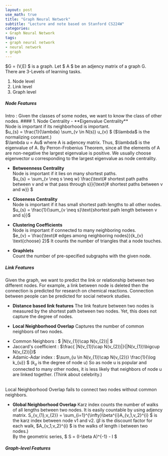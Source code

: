 ```yaml
---
layout: post
use_math: true
title: "Graph Neural Network"
subtitle: "Lecture and note based on Stanford CS224W"
categories:
- Graph Neural Network
tags:
- graph neural network
- neural network
- graph
---
```


$G = (V,E) $ is a graph. Let $ A $ be an adjency matrix of a graph G. <br>
There are 3-Levels of learning tasks.<br>
1. Node level
2. Link level
3. Graph level

<h5>Node Features</h5>
Intro : Given the classes of some nodes, we want to know the class of other nodes.
#### 1. Node Centrality
- **Eigenvalue Centrality** <br>
Node is important if its neighborhood is important.<br>
$u_{s} = \frac{1}{\lambda} \sum_{v \in N(s)} u_{v} $ ($\lambda$ is the normalizing constant.) <br>
$\lambda u = Au$ where A is adjencey matrix. Thus, $\lambda$ is the eigenvalue of A. 
By Perron-Frobenius Theorem, since all the elements of A are non-negative the largest eigenvalue is positive.
We usually choose eigenvector u corresponding to the largest eigenvalue as node centrality.

- **Betweenness Centrality**<br>
Node is important if it lies on many shortest paths.<br>
$u_{s} = \sum_{v \neq s \neq w} \frac{\text{# shortest path paths between v and w that pass through s}}{\text{# shortest paths between v and w}} $

- **Closeness Centrality**<br>
Node is important if it has small shortest path lengths to all other nodes.<br>
$u_{s} =  \frac{1}{\sum_{v \neq s}\text{shortest path length between v and s}}$

- **Clustering Coefficients**<br>
Node is important if connected to many neighboring nodes.<br>
$e_{v} = \frac{\text{# edges among neighboring nodes}}{k_{v} \text{choose} 2}$
It counts the number of triangles that a node touches.

- **Graphlets**<br>
Count the number of pre-specified subgraphs with the given node.

<h5>Link Features</h5>
Given the graph, we want to predict the link or relationship between two different nodes. For example, a link between node is deleted then the connection is predicted for research on chemical reactions. Connection between people can be predicted for social network studies.

- **Distance based link features**
The link feature between two nodes is measured by the shortest path between two nodes.
Yet, this does not capture the degree of nodes.

- **Local Neighborhood Overlap**
Captures the number of common neighbors of two nodes.
* Common Neighbors : $ |N(v_{1})\cap N(v_{2})| $
* Jaccard's coefficient : $\frac{ |N(v_{1})\cap N(v_{2})|}{|N(v_{1})\bigcup N(v_{2})|}$
* Adamic-Adar index : $\sum_{u \in N(v_{1})\cap N(v_{2})} \frac{1}{\log k_{u}} $ ($k_{u}$ is the degree of node u) So as node u is popular and connected to many other nodes, it is less likely that neighbors of node u are linked together. (Think about celebrity.)

<br>
Local Neighborhood Overlap fails to connect two nodes without common neighbors.

- **Global Neighborhood Overlap**
Karz index counts the number of walks of all lengths between two nodes. It is easily countable by using adjency matrix.
S_{v_{1},v_{2}} = \sum_{i=1}^{\infty}\beta^{i}A_{v_1,v_2}^{i} $ is the karz index between node v1 and v2. ($\beta$ is the discount factor for each walk, $A_{v_1,v_2}^{i} $ is the walks of length i between two nodes.) <br>
By the geometric series, $ S = (I-\beta A)^{-1} - I $

<h5>Graph-level Features</h5>





